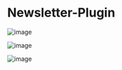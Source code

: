 # Newsletter-Plugin

![image](https://user-images.githubusercontent.com/101784792/201354564-1a1df164-7397-48a4-b9c8-1eaed9eac1f2.png)

![image](https://user-images.githubusercontent.com/101784792/201354710-180578d5-a35a-49bc-a45f-e04efc14b6ba.png)

![image](https://user-images.githubusercontent.com/101784792/201355009-c092be9f-ef1a-4b91-ac40-6efc1ce6d27d.png)


